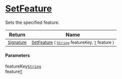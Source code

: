 # [SetFeature](./Signature-100663443.md)

Sets the specified feature.

| Return | Name | 
| --- | --- | 
| <sub>[Signature](./../Signature.md)</sub>| <sub>[SetFeature](./Signature-100663443.md) ( [`String`](https://docs.microsoft.com/en-us/dotnet/api/System.String) featureKey, [`T`](./Signature-100663443.md) feature )</sub>| <br>


#### Parameters
 featureKey[`String`](https://docs.microsoft.com/en-us/dotnet/api/System.String)<br> feature[`T`](./Signature-100663443.md)